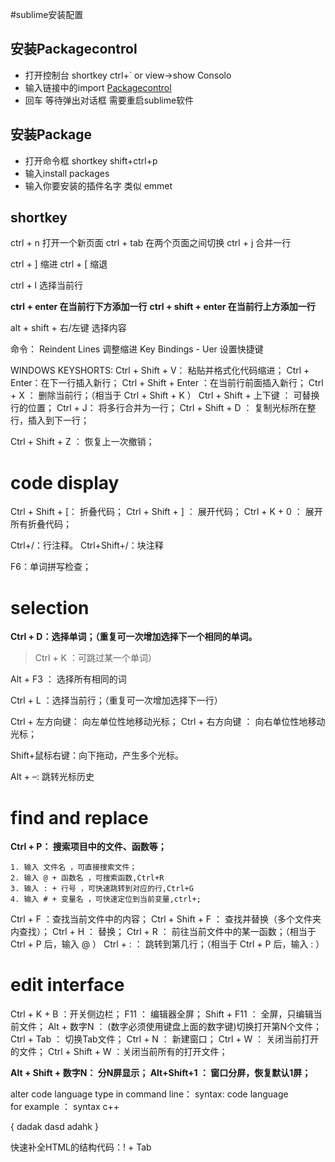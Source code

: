 #sublime安装配置
## 安装Packagecontrol
* 打开控制台 shortkey ctrl+`  or  view->show Consolo
* 输入链接中的import [Packagecontrol](https://packagecontrol.io/installation)
* 回车 等待弹出对话框 需要重启sublime软件

## 安装Package
* 打开命令框  shortkey shift+ctrl+p
* 输入install packages
* 输入你要安装的插件名字 类似 emmet 


## shortkey
ctrl + n 打开一个新页面
ctrl + tab 在两个页面之间切换
ctrl + j 合并一行

ctrl + ] 缩进
ctrl + [ 缩退

ctrl + l 选择当前行

**ctrl + enter 在当前行下方添加一行**
**ctrl + shift + enter 在当前行上方添加一行**


alt + shift + 右/左键 选择内容


命令：
Reindent Lines 调整缩进
Key Bindings - Uer 设置快捷键


WINDOWS KEYSHORTS:
Ctrl + Shift + V： 粘贴并格式化代码缩进；
Ctrl + Enter：在下一行插入新行；
Ctrl + Shift + Enter ：在当前行前面插入新行； 
Ctrl + X ： 删除当前行；（相当于 Ctrl + Shift + K ） 
Ctrl + Shift + 上下键 ： 可替换行的位置；
Ctrl + J： 将多行合并为一行；
Ctrl + Shift + D ： 复制光标所在整行，插入到下一行；

Ctrl + Shift + Z ： 恢复上一次撤销；

# code display
Ctrl + Shift + [： 折叠代码； 
Ctrl + Shift + ] ： 展开代码；
Ctrl + K + 0 ： 展开所有折叠代码；

Ctrl+/：行注释。
Ctrl+Shift+/：块注释

F6：单词拼写检查；

# selection

**Ctrl + D：选择单词；（重复可一次增加选择下一个相同的单词。**

>Ctrl + K ：可跳过某一个单词） 

Alt + F3 ： 选择所有相同的词

Ctrl + L ：选择当前行；（重复可一次增加选择下一行）

Ctrl + 左方向键： 向左单位性地移动光标； Ctrl + 右方向键 ： 向右单位性地移动光标；

Shift+鼠标右键：向下拖动，产生多个光标。

Alt + –: 跳转光标历史

# find and replace
**Ctrl + P： 搜索项目中的文件、函数等；**

    1. 输入 文件名 ，可直接搜索文件；
    2. 输入 @ + 函数名 ，可搜索函数,Ctrl+R 
    3. 输入 : + 行号 ，可快速跳转到对应的行,Ctrl+G 
    4. 输入 # + 变量名 ，可快速定位到当前变量,ctrl+;  

Ctrl + F ：查找当前文件中的内容； 
Ctrl + Shift + F ： 查找并替换（多个文件夹内查找）； 
Ctrl + H ： 替换； 
Ctrl + R ： 前往当前文件中的某一函数；（相当于 Ctrl + P 后，输入 @ ） 
Ctrl + : ： 跳转到第几行；（相当于 Ctrl + P 后，输入 : ）

# edit interface
Ctrl + K + B ：开关侧边栏； 
F11 ： 编辑器全屏； 
Shift + F11 ： 全屏，只编辑当前文件； 
Alt + 数字N ： (数字必须使用键盘上面的数字键)切换打开第N个文件； 
Ctrl + Tab ： 切换Tab文件； 
Ctrl + N ： 新建窗口； 
Ctrl + W ： 关闭当前打开的文件； 
Ctrl + Shift + W ：关闭当前所有的打开文件；

**Alt + Shift + 数字N： 分N屏显示； Alt+Shift+1 ： 窗口分屏，恢复默认1屏；**

alter code language type in command line：
syntax: code language   
for example ： syntax c++

{
  dadak
    dasd 
    adahk
}

快速补全HTML的结构代码：! + Tab

